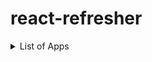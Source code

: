 # react-refresher

<details>
<summary> List of Apps </summary>

| App Name        | Branch                                                                                          |
| --------------- | ----------------------------------------------------------------------------------------------- |
| travel-list-app | [travel-list-app](https://github.com/AnupamDatta-10825176/react-refresher/tree/travel-list-app) |
| flashcards-app           | [flashcards-app](https://github.com/AnupamDatta-10825176/react-refresher/tree/flashcards-app)

</details>
